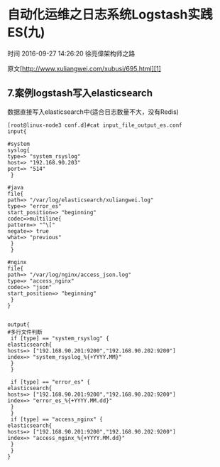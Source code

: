 # 自动化运维之日志系统Logstash实践ES(九)

 时间 2016-09-27 14:26:20  徐亮偉架构师之路

原文[http://www.xuliangwei.com/xubusi/695.html][1]



## 7.案例logstash写入elasticsearch

数据直接写入elasticsearch中(适合日志数量不大，没有Redis)

    [root@linux-node3 conf.d]#cat input_file_output_es.conf
    input{
    
    #system
    syslog{
    type=> "system_rsyslog"
    host=> "192.168.90.203"
    port=> "514"
     }
    
    #java
    file{
    path=> "/var/log/elasticsearch/xuliangwei.log"
    type=> "error_es"
    start_position=> "beginning"
    codec=>multiline{
    pattern=> "^\["
    negate=> true
    what=> "previous"
     }
     }
    
    #nginx
    file{
    path=> "/var/log/nginx/access_json.log"
    type=> "access_nginx"
    codec=> "json"
    start_position=> "beginning"
     }
    }
    
    
    output{
    #多行文件判断
     if [type] == "system_rsyslog" {
    elasticsearch{
    hosts=> ["192.168.90.201:9200","192.168.90.202:9200"]
    index=> "system_rsyslog_%{+YYYY.MM}"
     }
     }
    
     if [type] == "error_es" {
    elasticsearch{
    hosts=> ["192.168.90.201:9200","192.168.90.202:9200"]
    index=> "error_es_%{+YYYY.MM.dd}"
     }
     }
     if [type] == "access_nginx" {
    elasticsearch{
    hosts=> ["192.168.90.201:9200","192.168.90.202:9200"]
    index=> "access_nginx_%{+YYYY.MM.dd}"
     }
     }
    }


[1]: http://www.xuliangwei.com/xubusi/695.html
